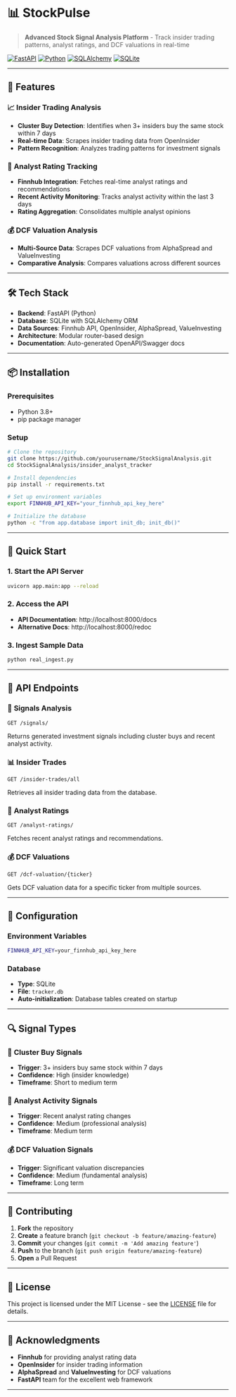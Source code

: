 # 📊 StockPulse

> **Advanced Stock Signal Analysis Platform** - Track insider trading patterns, analyst ratings, and DCF valuations in real-time

[![FastAPI](https://img.shields.io/badge/FastAPI-009688?style=for-the-badge&logo=fastapi&logoColor=white)](https://fastapi.tiangolo.com/)
[![Python](https://img.shields.io/badge/Python-3776AB?style=for-the-badge&logo=python&logoColor=white)](https://python.org/)
[![SQLAlchemy](https://img.shields.io/badge/SQLAlchemy-1.4.0-red?style=for-the-badge&logo=sqlalchemy&logoColor=white)](https://sqlalchemy.org/)
[![SQLite](https://img.shields.io/badge/SQLite-07405E?style=for-the-badge&logo=sqlite&logoColor=white)](https://sqlite.org/)

---

## 🚀 Features

### 📈 **Insider Trading Analysis**
- **Cluster Buy Detection**: Identifies when 3+ insiders buy the same stock within 7 days
- **Real-time Data**: Scrapes insider trading data from OpenInsider
- **Pattern Recognition**: Analyzes trading patterns for investment signals

### 🎯 **Analyst Rating Tracking**
- **Finnhub Integration**: Fetches real-time analyst ratings and recommendations
- **Recent Activity Monitoring**: Tracks analyst activity within the last 3 days
- **Rating Aggregation**: Consolidates multiple analyst opinions

### 💰 **DCF Valuation Analysis**
- **Multi-Source Data**: Scrapes DCF valuations from AlphaSpread and ValueInvesting
- **Comparative Analysis**: Compares valuations across different sources

---

## 🛠️ Tech Stack

- **Backend**: FastAPI (Python)
- **Database**: SQLite with SQLAlchemy ORM
- **Data Sources**: Finnhub API, OpenInsider, AlphaSpread, ValueInvesting
- **Architecture**: Modular router-based design
- **Documentation**: Auto-generated OpenAPI/Swagger docs

---

## 📦 Installation

### Prerequisites
- Python 3.8+
- pip package manager

### Setup
```bash
# Clone the repository
git clone https://github.com/yourusername/StockSignalAnalysis.git
cd StockSignalAnalysis/insider_analyst_tracker

# Install dependencies
pip install -r requirements.txt

# Set up environment variables
export FINNHUB_API_KEY="your_finnhub_api_key_here"

# Initialize the database
python -c "from app.database import init_db; init_db()"
```

---

## 🚀 Quick Start

### 1. Start the API Server
```bash
uvicorn app.main:app --reload
```

### 2. Access the API
- **API Documentation**: http://localhost:8000/docs
- **Alternative Docs**: http://localhost:8000/redoc

### 3. Ingest Sample Data
```bash
python real_ingest.py
```

---

## 🚀 API Endpoints

### 🚀 **Signals Analysis**
```http
GET /signals/
```
Returns generated investment signals including cluster buys and recent analyst activity.

### 📊 **Insider Trades**
```http
GET /insider-trades/all
```
Retrieves all insider trading data from the database.

### 🎯 **Analyst Ratings**
```http
GET /analyst-ratings/
```
Fetches recent analyst ratings and recommendations.

### 💰 **DCF Valuations**
```http
GET /dcf-valuation/{ticker}
```
Gets DCF valuation data for a specific ticker from multiple sources.

---

## 🚀 Configuration

### Environment Variables
```bash
FINNHUB_API_KEY=your_finnhub_api_key_here
```

### Database
- **Type**: SQLite
- **File**: `tracker.db`
- **Auto-initialization**: Database tables created on startup

---


## 🔍 Signal Types

### 🚀 **Cluster Buy Signals**
- **Trigger**: 3+ insiders buy same stock within 7 days
- **Confidence**: High (insider knowledge)
- **Timeframe**: Short to medium term

### 🎯 **Analyst Activity Signals**
- **Trigger**: Recent analyst rating changes
- **Confidence**: Medium (professional analysis)
- **Timeframe**: Medium term

### 💰 **DCF Valuation Signals**
- **Trigger**: Significant valuation discrepancies
- **Confidence**: Medium (fundamental analysis)
- **Timeframe**: Long term

---

## 🤝 Contributing

1. **Fork** the repository
2. **Create** a feature branch (`git checkout -b feature/amazing-feature`)
3. **Commit** your changes (`git commit -m 'Add amazing feature'`)
4. **Push** to the branch (`git push origin feature/amazing-feature`)
5. **Open** a Pull Request

---

## 📄 License

This project is licensed under the MIT License - see the [LICENSE](LICENSE) file for details.

---

## 🚀 Acknowledgments

- **Finnhub** for providing analyst rating data
- **OpenInsider** for insider trading information
- **AlphaSpread** and **ValueInvesting** for DCF valuations
- **FastAPI** team for the excellent web framework

---

